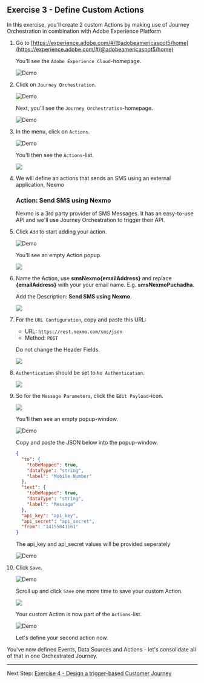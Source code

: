 ## Exercise 3 - Define Custom Actions

In this exercise, you'll create 2 custom Actions by making use of Journey Orchestration in combination with Adobe Experience Platform

1. Go to [https://experience.adobe.com/#/@adobeamericaspot5/home](https://experience.adobe.com/#/@adobeamericaspot5/home)

   You'll see the `Adobe Experience Cloud`-homepage.

   ![Demo](./images/aec.png)

2. Click on `Journey Orchestration`.

   ![Demo](./images/aecjo.png)

   Next, you'll see the `Journey Orchestration`-homepage.

   ![Demo](./images/aecjoh.png)

3. In the menu, click on `Actions`.

   ![Demo](./images/menuactions.png)

   You'll then see the `Actions`-list.

   <!---
   ![Demo](./images/acthome.png)
   --->

   <kbd><img src="./images/acthome.png"  /></kdb>

4. We will define an actions that sends an SMS using an external application, Nexmo

   ### Action: Send SMS using Nexmo

   Nexmo is a 3rd party provider of SMS Messages. It has an easy-to-use API and we'll use Journey Orchestration to trigger their API.

5. Click `Add` to start adding your action.

   ![Demo](./images/add.png)

   You'll see an empty Action popup.

   <!---
   ![Demo](./images/emptyact.png)
   --->

   <kbd><img src="./images/emptyact.png"  /></kdb>

6. Name the Action, use **smsNexmo{emailAddress}** and replace **{emailAddress}** with your your email name. E.g. **smsNexmoPuchadha**.

   Add the Description: **Send SMS using Nexmo**.

   <!---
   ![Demo](./images/nexmoname.png)
   --->

   <kbd><img src="./images/nexmoname.png"  /></kdb>

7. For the `URL Configuration`, copy and paste this URL:

   - URL: `https://rest.nexmo.com/sms/json`
   - Method: `POST`

   Do not change the Header Fields.

   <!---
   ![Demo](./images/nexmourl.png)
   --->

   <kbd><img src="./images/nexmourl.png"  /></kdb>

8. `Authentication` should be set to `No Authentication`.

   <!---
   ![Demo](./images/nexmoauth.png)
   --->

   <kbd><img src="./images/nexmoauth.png"  /></kdb>

9. So for the `Message Parameters`, click the `Edit Payload`-icon.

   <!---
   ![Demo](./images/nexmomsgp.png)
   --->

   <kbd><img src="./images/nexmomsgp.png"  /></kdb>

   You'll then see an empty popup-window.

   ![Demo](./images/nexmomsgpopup.png)

   Copy and paste the JSON below into the popup-window.

   ```json
   {
     "to": {
       "toBeMapped": true,
       "dataType": "string",
       "label": "Mobile Number"
     },
     "text": {
       "toBeMapped": true,
       "dataType": "string",
       "label": "Message"
     },
     "api_key": "api_key",
     "api_secret": "api_secret",
     "from": "14155041161"
   }
   ```

   The api_key and api_secret values will be provided seperately

   ![Demo](./images/nexmomsgpopup1.png)

10. Click `Save`.

    ![Demo](./images/nexmomsgpopup2.png)

    Scroll up and click `Save` one more time to save your custom Action.

    <!---
    ![Demo](./images/nexmomsgpopup3.png)
    --->

    <kbd><img src="./images/nexmomsgpopup3.png"  /></kdb>

    Your custom Action is now part of the `Actions`-list.

    ![Demo](./images/nexmodone.png)

    Let's define your second action now.

You've now defined Events, Data Sources and Actions - let's consolidate all of that in one Orchestrated Journey.

---

Next Step: [Exercise 4 - Design a trigger-based Customer Journey](./Exercise4-Journey.md)
